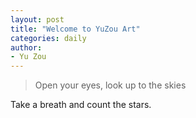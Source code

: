 ```yaml
---
layout: post
title: "Welcome to YuZou Art"
categories: daily
author:
- Yu Zou
---
```


> Open your eyes, look up to the skies

Take a breath and count the stars.

